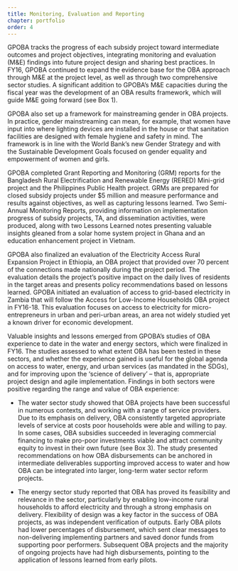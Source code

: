 ```yaml
---
title: Monitoring, Evaluation and Reporting
chapter: portfolio
order: 4
---
```


GPOBA tracks the progress of each subsidy project toward intermediate outcomes and project objectives, integrating monitoring and evaluation (M&E) findings into future project design and sharing best practices. In FY16, GPOBA continued to expand the evidence base for the OBA approach through M&E at the project level, as well as through two comprehensive sector studies. A significant addition to GPOBA’s M&E capacities during the fiscal year was the development of an OBA results framework, which will guide M&E going forward (see Box 1).

GPOBA also set up a framework for mainstreaming gender in OBA projects. In practice, gender mainstreaming can mean, for example, that women have input into where lighting devices are installed in the house or that sanitation facilities are designed with female hygiene and safety in mind. The framework is in line with the World Bank’s new Gender Strategy and with the Sustainable Development Goals focused on gender equality and empowerment of women and girls. 

GPOBA completed Grant Reporting and Monitoring (GRM) reports for the Bangladesh Rural Electrification and Renewable Energy (RERED) Mini-grid project and the Philippines Public Health project. GRMs are prepared for closed subsidy projects under $5 million and measure performance and results against objectives, as well as capturing lessons learned. Two Semi-Annual Monitoring Reports, providing information on implementation progress of subsidy projects, TA, and dissemination activities, were produced, along with two Lessons Learned notes presenting valuable insights gleaned from a solar home system project in Ghana and an education enhancement project in Vietnam. 

GPOBA also finalized an evaluation of the Electricity Access Rural Expansion Project in Ethiopia, an OBA project that provided over 70 percent of the connections made nationally during the project period. The evaluation details the project’s positive impact on the daily lives of residents in the target areas and presents policy recommendations based on lessons learned. GPOBA initiated an evaluation of access to grid-based electricity in Zambia that will follow the Access for Low-Income Households OBA project in FY16-18. This evaluation focuses on access to electricity for micro-entrepreneurs in urban and peri-urban areas, an area not widely studied yet a known driver for economic development. 

Valuable insights and lessons emerged from GPOBA’s studies of OBA experience to date in the water and energy sectors, which were finalized in FY16. The studies assessed to what extent OBA has been tested in these sectors, and whether the experience gained is useful for the global agenda on access to water, energy, and urban services (as mandated in the SDGs), and for improving upon the ‘science of delivery’ – that is, appropriate project design and agile implementation. Findings in both sectors were positive regarding the range and value of OBA experience:  

* The water sector study showed that OBA projects have been successful in numerous contexts, and working with a range of service providers. Due to its emphasis on delivery, OBA consistently targeted appropriate levels of service at costs poor households were able and willing to pay. In some cases, OBA subsidies succeeded in leveraging commercial financing to make pro-poor investments viable and attract community equity to invest in their own future (see Box 3). The study presented recommendations on how OBA disbursements can be anchored in intermediate deliverables supporting improved access to water and how OBA can be integrated into larger, long-term water sector reform projects. 

* The energy sector study reported that OBA has proved its feasibility and relevance in the sector, particularly by enabling low-income rural households to afford electricity and through a strong emphasis on delivery. Flexibility of design was a key factor in the success of OBA projects, as was independent verification of outputs. Early OBA pilots had lower percentages of disbursement, which sent clear messages to non-delivering implementing partners and saved donor funds from supporting poor performers. Subsequent OBA projects and the majority of ongoing projects have had high disbursements, pointing to the application of lessons learned from early pilots. 
